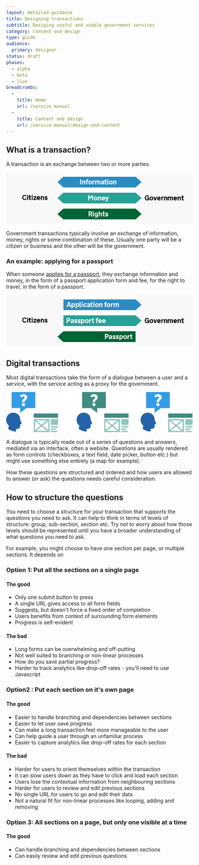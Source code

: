 ```yaml
---
layout: detailed-guidance
title: Designing transactions
subtitle: Desiging useful and usable government services
category: content-and-design
type: guide
audience:
  primary: designer
status: draft
phases:
  - alpha
  - beta
  - live
breadcrumbs:
  -
    title: Home
    url: /service-manual
  -
    title: Content and design
    url: /service-manual/design-and-content
---
```


## What is a transaction?

A transaction is an exchange between two or more parties.

![A transaction is an exchange between two or more parties](transactions.png)

Government transactions typically involve an exchange of information, money, rights or some combination of these. Usually one party will be a citizen or business and the other will be the government.

### An example: applying for a passport

When someone [applies for a passport](https://www.gov.uk/apply-renew-passport), they exchange information and money, in the form of a passport application form and fee, for the right to travel, in the form of a passport.


![Applying for a passport](passport-transaction.png)

## Digital transactions

Most digital transactions take the form of a dialogue between a user and a service, with the service acting as a proxy for the government.

![A transaction is a dialogue](transaction-dialogue.png)

A dialogue is typically made out of a series of questions and answers, mediated via an interface, often a website. Questions are usually rendered as form controls (checkboxes, a text field, date picker, button etc.) but might use something else entirely (a map for example).

How these questions are structured and ordered and how users are allowed to answer (or ask) the questions needs careful consideration.

## How to structure the questions

You need to choose a structure for your transaction that supports the questions you need to ask. It can help to think in terms of levels of structure: group, sub-section, section etc. Try not to worry about how those levels should be represented until you have a broader understanding of what questions you need to ask.

For example, you might choose to have one section per page, or multiple sections. It depends on 



### Option 1: Put all the sections on a single page


#### The good

* Only one submit button to press
* A single URL gives access to all form fields
* Suggests, but doesn't force a fixed order of completion
* Users benefits from context of surrounding form elements
* Progress is self-evident

#### The bad

* Long forms can be overwhelming and off-putting
* Not well suited to branching or non-linear processes
* How do you save partial progress?
* Harder to track analytics like drop-off rates - you'll need to use Javascript


### Option2 : Put each section on it's own page

#### The good

* Easier to handle branching and dependencies between sections
* Easier to let user save progress
* Can make a long transaction feel more manageable to the user
* Can help guide a user through an unfamiliar process
* Easier to capture analytics like drop-off rates for each section 

#### The bad

* Harder for users to orient themselves within the transaction
* It can slow users down as they have to click and load each section
* Users lose the contextual information from neighbouring sections
* Harder for users to review and edit previous sections
* No single URL for users to go and edit their data
* Not a natural fit for non-linear processes like looping, adding and removing

### Option 3: All sections on a page, but only one visible at a time

#### The good

* Can handle branching and dependencies between sections
* Can easily review and edit previous questions
